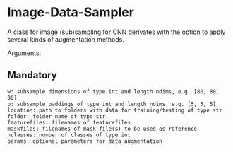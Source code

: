 # Image-Data-Sampler
A class for image (sub)sampling for CNN derivates with the option to apply several kinds of augmentation methods.

Arguments:

Mandatory
----------



    w: subsample dimensions of type int and length ndims, e.g. [80, 80, 80]
    p: subsample paddings of type int and length ndims, e.g. [5, 5, 5]
    location: path to folders with data for training/testing of type str
    folder: folder name of type str.
    featurefiles: filenames of featurefiles
    maskfiles: filenames of mask file(s) to be used as reference
    nclasses: number of classes of type int
    params: optional parameters for data augmentation
